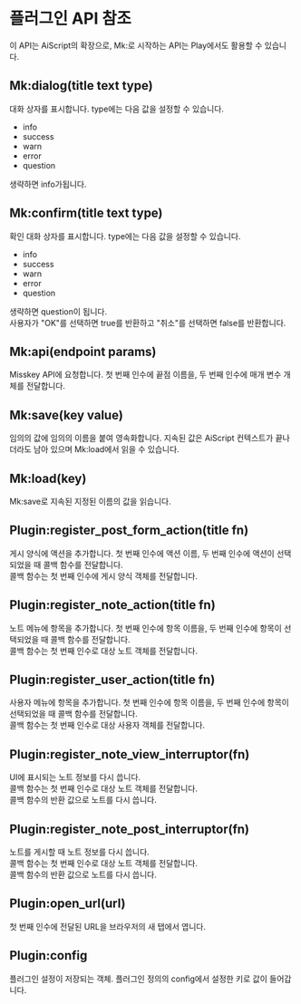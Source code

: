# 플러그인 API 참조

이 API는 AiScript의 확장으로, Mk:로 시작하는 API는 Play에서도 활용할 수 있습니다.

## Mk:dialog(title text type)

대화 상자를 표시합니다. type에는 다음 값을 설정할 수 있습니다.

- info
- success
- warn
- error
- question

생략하면 info가됩니다.

## Mk:confirm(title text type)

확인 대화 상자를 표시합니다. type에는 다음 값을 설정할 수 있습니다.

- info
- success
- warn
- error
- question

생략하면 question이 됩니다. \
사용자가 "OK"를 선택하면 true를 반환하고 "취소"를 선택하면 false를 반환합니다.

## Mk:api(endpoint params)

Misskey API에 요청합니다. 첫 번째 인수에 끝점 이름을, 두 번째 인수에 매개 변수 개체를 전달합니다.

## Mk:save(key value)

임의의 값에 임의의 이름을 붙여 영속화합니다. 지속된 값은 AiScript 컨텍스트가 끝나더라도 남아 있으며 Mk:load에서 읽을 수 있습니다.

## Mk:load(key)

Mk:save로 지속된 지정된 이름의 값을 읽습니다.

## Plugin:register_post_form_action(title fn)

게시 양식에 액션을 추가합니다. 첫 번째 인수에 액션 이름, 두 번째 인수에 액션이 선택되었을 때 콜백 함수를 전달합니다. \
콜백 함수는 첫 번째 인수에 게시 양식 객체를 전달합니다.

## Plugin:register_note_action(title fn)

노트 메뉴에 항목을 추가합니다. 첫 번째 인수에 항목 이름을, 두 번째 인수에 항목이 선택되었을 때 콜백 함수를 전달합니다. \
콜백 함수는 첫 번째 인수로 대상 노트 객체를 전달합니다.

## Plugin:register_user_action(title fn)

사용자 메뉴에 항목을 추가합니다. 첫 번째 인수에 항목 이름을, 두 번째 인수에 항목이 선택되었을 때 콜백 함수를 전달합니다. \
콜백 함수는 첫 번째 인수로 대상 사용자 객체를 전달합니다.

## Plugin:register_note_view_interruptor(fn)

UI에 표시되는 노트 정보를 다시 씁니다. \
콜백 함수는 첫 번째 인수로 대상 노트 객체를 전달합니다. \
콜백 함수의 반환 값으로 노트를 다시 씁니다.

## Plugin:register_note_post_interruptor(fn)

노트를 게시할 때 노트 정보를 다시 씁니다. \
콜백 함수는 첫 번째 인수로 대상 노트 객체를 전달합니다. \
콜백 함수의 반환 값으로 노트를 다시 씁니다.

## Plugin:open_url(url)

첫 번째 인수에 전달된 URL을 브라우저의 새 탭에서 엽니다.

## Plugin:config

플러그인 설정이 저장되는 객체. 플러그인 정의의 config에서 설정한 키로 값이 들어갑니다.
